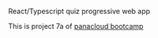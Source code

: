 React/Typescript quiz progressive web app

This is project 7a of [panacloud bootcamp](https://panacloud.github.io/bootcamp-2020/)
